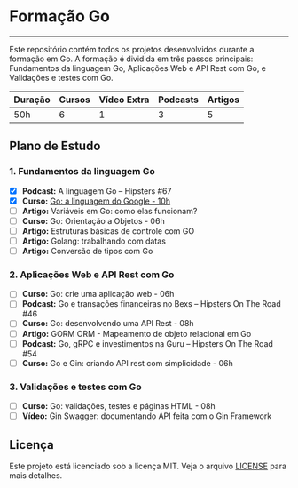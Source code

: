 # Formação Go

---

Este repositório contém todos os projetos desenvolvidos durante a formação em Go. A formação é dividida em três passos principais: Fundamentos da linguagem Go, Aplicações Web e API Rest com Go, e Validações e testes com Go.

| **Duração** | **Cursos** | **Vídeo Extra** | **Podcasts** | **Artigos** |
|-------------|------------|-----------------|--------------|-------------|
| 50h         | 6          | 1               | 3            | 5           |

## Plano de Estudo

### 1. Fundamentos da linguagem Go

- [x] **Podcast:** A linguagem Go – Hipsters #67
- [x] **Curso:** [Go: a linguagem do Google - 10h](./go_a_linguagem_do_google/)
- [ ] **Artigo:** Variáveis em Go: como elas funcionam?
- [ ] **Curso:** Go: Orientação a Objetos - 06h
- [ ] **Artigo:** Estruturas básicas de controle com GO
- [ ] **Artigo:** Golang: trabalhando com datas
- [ ] **Artigo:** Conversão de tipos com Go

### 2. Aplicações Web e API Rest com Go

- [ ] **Curso:** Go: crie uma aplicação web - 06h
- [ ] **Podcast:** Go e transações financeiras no Bexs – Hipsters On The Road #46
- [ ] **Curso:** Go: desenvolvendo uma API Rest - 08h
- [ ] **Artigo:** GORM ORM - Mapeamento de objeto relacional em Go
- [ ] **Podcast:** Go, gRPC e investimentos na Guru – Hipsters On The Road #54
- [ ] **Curso:** Go e Gin: criando API rest com simplicidade - 06h

### 3. Validações e testes com Go

- [ ] **Curso:** Go: validações, testes e páginas HTML - 08h
- [ ] **Vídeo:** Gin Swagger: documentando API feita com o Gin Framework

## Licença

Este projeto está licenciado sob a licença MIT. Veja o arquivo [LICENSE](./LICENSE) para mais detalhes.
